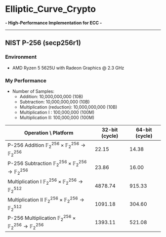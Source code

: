 # Elliptic_Curve_Crypto

**- High-Performance Implementation for ECC -**

---

## NIST P-256 (secp256r1)

### Environment
- AMD Ryzen 5 5625U with Radeon Graphics @ 2.3 GHz

### My Performance
- Number of Samples:
  - Addition: 10,000,000,000 (10B)
  - Subtraction: 10,000,000,000 (10B)
  - Multiplication (reduction): 10,000,000,000 (10B)
  - Multiplication I : 100,000,000 (100M)
  - Multiplication II: 100,000,000 (100M)

| Operation \ Platform | 32-bit (cycle) | 64-bit (cycle) |
| --- | --- | --- |
| P-256 Addition $\mathbb{F}_2^{256}\times\mathbb{F}_2^{256}\to\mathbb{F}_2^{256}$ | 22.15 | 14.38 |
| P-256 Subtraction $\mathbb{F}_2^{256}\times\mathbb{F}_2^{256}\to\mathbb{F}_2^{256}$ | 23.86 | 16.00 |
| Multiplication I $\mathbb{F}_2^{256}\times\mathbb{F}_2^{256}\to\mathbb{F}_2^{512}$ | 4878.74 | 915.33 |
| Multiplication II $\mathbb{F}_2^{256}\times\mathbb{F}_2^{256}\to\mathbb{F}_2^{512}$ | 1091.18 | 304.60 |
| P-256 Multiplication $\mathbb{F}_2^{256}\times\mathbb{F}_2^{256}\to\mathbb{F}_2^{256}$ | 1393.11 | 521.08 |